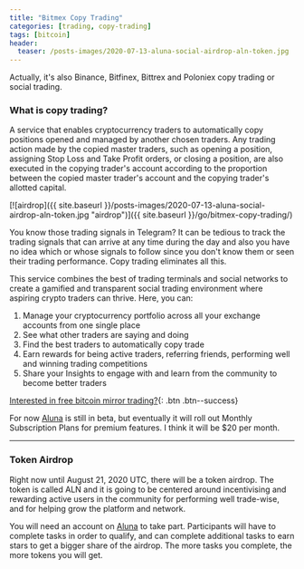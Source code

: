 ```yaml
---
title: "Bitmex Copy Trading"
categories: [trading, copy-trading]
tags: [bitcoin]
header:
  teaser: /posts-images/2020-07-13-aluna-social-airdrop-aln-token.jpg
---
```


Actually, it's also Binance, Bitfinex, Bittrex and Poloniex copy trading or social trading. 

### What is copy trading? 

A service that enables cryptocurrency traders to automatically copy positions opened and managed by another chosen traders. Any trading action made by the copied
master traders, such as opening a position, assigning Stop Loss and Take Profit orders, or closing a position, are also executed in the copying trader's account
according to the proportion between the copied master trader's account and the copying trader's allotted capital.

[![airdrop]({{ site.baseurl }}/posts-images/2020-07-13-aluna-social-airdrop-aln-token.jpg "airdrop")]({{ site.baseurl }}/go/bitmex-copy-trading/)

You know those trading signals in Telegram? It can be tedious to track the trading signals that can arrive at any time during the day and also you have no idea
which or whose signals to follow since you don't know them or seen their trading performance. Copy trading eliminates all this.

This service combines the best of trading terminals and social networks to create a gamified and transparent social trading environment where aspiring crypto
traders can thrive. Here, you can:

1. Manage your cryptocurrency portfolio across all your exchange accounts from one single place
2. See what other traders are saying and doing
3. Find the best traders to automatically copy trade
4. Earn rewards for being active traders, referring friends, performing well and winning trading competitions
5. Share your Insights to engage with and learn from the community to become better traders

[Interested in free bitcoin mirror trading?](/copy-my-trades/){: .btn .btn--success} 

For now [Aluna](/go/bitmex-copy-trading/) is still in beta, but eventually it will roll out Monthly Subscription Plans for premium features. I think it will be
$20 per month. 

****

### Token Airdrop

Right now until August 21, 2020 UTC, there will be a token airdrop. The token is called ALN and it is going to be centered around incentivising and rewarding
active users in the community for performing well trade-wise, and for helping grow the platform and network.

You will need an account on [Aluna](/go/bitmex-copy-trading/) to take part. Participants will have to complete tasks in order to qualify, and can complete 
additional tasks to earn stars to get a bigger share of the airdrop. The more tasks you complete, the more tokens you will get.